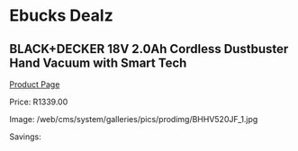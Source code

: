 
# Ebucks Dealz
## BLACK+DECKER 18V 2.0Ah Cordless Dustbuster Hand Vacuum with Smart Tech
[Product Page](https://www.ebucks.com/web/shop/productSelected.do?prodId=1010941965&catId=998409624)

Price: R1339.00

Image: /web/cms/system/galleries/pics/prodimg/BHHV520JF_1.jpg

Savings: 


	